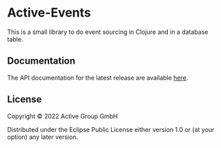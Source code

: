 # Active-Events

This is a small library to do event sourcing in Clojure and in a database table.

## Documentation

The API documentation for the latest release are available [here](https://cljdoc.xyz/d/de.active-group/active-events/CURRENT).

## License

Copyright © 2022 Active Group GmbH

Distributed under the Eclipse Public License either version 1.0 or (at
your option) any later version.

